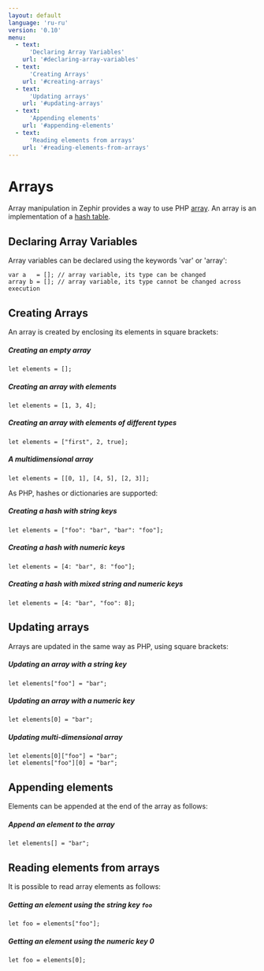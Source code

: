 ```yaml
---
layout: default
language: 'ru-ru'
version: '0.10'
menu:
  - text:
      'Declaring Array Variables'
    url: '#declaring-array-variables'
  - text:
      'Creating Arrays'
    url: '#creating-arrays'
  - text:
      'Updating arrays'
    url: '#updating-arrays'
  - text:
      'Appending elements'
    url: '#appending-elements'
  - text:
      'Reading elements from arrays'
    url: '#reading-elements-from-arrays'
---
```

# Arrays

Array manipulation in Zephir provides a way to use PHP [array](http://www.php.net/manual/en/language.types.array.php). An array is an implementation of a [hash table](http://en.wikipedia.org/wiki/Hash_table).

<a name='declaring-array-variables'></a>

## Declaring Array Variables

Array variables can be declared using the keywords 'var' or 'array':

    var a   = []; // array variable, its type can be changed
    array b = []; // array variable, its type cannot be changed across execution
    

<a name='creating-arrays'></a>

## Creating Arrays

An array is created by enclosing its elements in square brackets:

##### Creating an empty array

    let elements = [];
    

##### Creating an array with elements

    let elements = [1, 3, 4];
    

##### Creating an array with elements of different types

    let elements = ["first", 2, true];
    

##### A multidimensional array

    let elements = [[0, 1], [4, 5], [2, 3]];
    

As PHP, hashes or dictionaries are supported:

##### Creating a hash with string keys

    let elements = ["foo": "bar", "bar": "foo"];
    

##### Creating a hash with numeric keys

    let elements = [4: "bar", 8: "foo"];
    

##### Creating a hash with mixed string and numeric keys

    let elements = [4: "bar", "foo": 8];
    

<a name='updating-arrays'></a>

## Updating arrays

Arrays are updated in the same way as PHP, using square brackets:

##### Updating an array with a string key

    let elements["foo"] = "bar";
    

##### Updating an array with a numeric key

    let elements[0] = "bar";
    

##### Updating multi-dimensional array

    let elements[0]["foo"] = "bar";
    let elements["foo"][0] = "bar";
    

<a name='appending-elements'></a>

## Appending elements

Elements can be appended at the end of the array as follows:

##### Append an element to the array

    let elements[] = "bar";
    

<a name='reading-elements-from-arrays'></a>

## Reading elements from arrays

It is possible to read array elements as follows:

##### Getting an element using the string key `foo`

    let foo = elements["foo"];
    

##### Getting an element using the numeric key 0

    let foo = elements[0];
